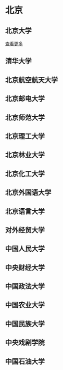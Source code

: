 # 北京


## 北京大学
[查看更多](../pku/)

## 清华大学

## 北京航空航天大学

## 北京邮电大学

## 北京师范大学

## 北京理工大学

## 北京林业大学

## 北京化工大学

## 北京外国语大学

## 北京语言大学

## 对外经贸大学

## 中国人民大学

## 中央财经大学

## 中国政法大学

## 中国农业大学

## 中国民族大学

## 中央戏剧学院

## 中国石油大学


